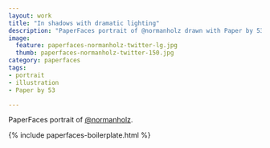 ```yaml
---
layout: work
title: "In shadows with dramatic lighting"
description: "PaperFaces portrait of @normanholz drawn with Paper by 53 on an iPad."
image: 
  feature: paperfaces-normanholz-twitter-lg.jpg
  thumb: paperfaces-normanholz-twitter-150.jpg
category: paperfaces
tags: 
- portrait
- illustration
- Paper by 53

---
```


PaperFaces portrait of [@normanholz](http://twitter.com/normanholz).

{% include paperfaces-boilerplate.html %}